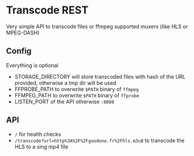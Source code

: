 # Transcode REST

Very simple API to transcode files or ffmpeg supported muxers (like HLS or MPEG-DASH)

## Config

Everything is optional

- STORAGE_DIRECTORY will store transcoded files with hash of the URL provided, otherwise a tmp dir will be used
- FFPROBE_PATH to overwrite `$PATH` binary of `ffmpeg`
- FFMPEG_PATH to overwrite `$PATH` binary of `ffprobe`
- LISTEN_PORT of the API otherwise `:8080`

## API

- `/` for health checks
- `/transcode?url=http%3A%2F%2Fgoodone.fr%2Fhls.m3u8` to transcode the HLS to a sing mp4 file